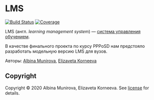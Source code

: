 # LMS

[![Build Status][travis-badge]][travis-url]
[![Coverage][coverage-image]][coverage-url]


LMS (англ. _learning management system_) — [система управления обучением].

В качестве финального проекта по курсу PPPoSD нам предстояло разработать модельную версию LMS для вузов.

Авторы: [Albina Munirova], [Elizaveta Korneeva]

[PPPoSD]: https://khashaev.ru/courses/ppposd
[система управления обучением]: https://ru.wikipedia.org/wiki/%D0%A1%D0%B8%D1%81%D1%82%D0%B5%D0%BC%D0%B0_%D1%83%D0%BF%D1%80%D0%B0%D0%B2%D0%BB%D0%B5%D0%BD%D0%B8%D1%8F_%D0%BE%D0%B1%D1%83%D1%87%D0%B5%D0%BD%D0%B8%D0%B5%D0%BC
[Albina Munirova]: https://github.com/albinamunirova
[Elizaveta Korneeva]: https://github.com/tithemi

## Copyright

Copyright © 2020 Albina Munirova, Elizaveta Korneeva. See [license] for details.

[license]: LICENSE
[travis-url]: https://travis-ci.org/albinamunirova/MIPT-LMS
[travis-badge]: https://travis-ci.com/albinamunirova/MIPT-LMS.svg?branch=master
[coverage-image]: https://codecov.io/gh/albinamunirova/MIPT-LMS/branch/master/graph/badge.svg
[coverage-url]: https://codecov.io/gh/albinamunirova/MIPT-LMS
